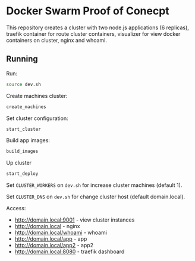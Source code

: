# Docker Swarm Proof of Conecpt

This repository creates a cluster with two node.js applications (6 replicas), traefik container for route cluster containers, visualizer for view docker containers on cluster, nginx and whoami.

## Running

Run:

```bash
source dev.sh
```

Create machines cluster:

```bash
create_machines
```

Set cluster configuration:

```bash
start_cluster
```

Build app images:

```bash
build_images
```

Up cluster

```bash
start_deploy
```

Set `CLUSTER_WORKERS` on `dev.sh` for increase cluster machines (default 1).

Set `CLUSTER_DNS` on `dev.sh` for change cluster host (default domain.local).

Access:

- http://domain.local:9001 - view cluster instances
- http://domain.local - nginx
- http://domain.local/whoami - whoami
- http://domain.local/app - app
- http://domain.local/app2 - app2
- http://domain.local:8080 - traefik dashboard
